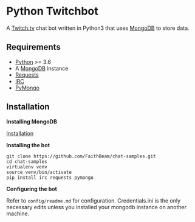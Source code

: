 # Python Twitchbot

A [Twitch.tv](www.twitch.tv) chat bot written in Python3 that uses
[MongoDB](https://www.mongodb.com/) to store data.

## Requirements

* [Python](https://www.python.org/downloads/) >= 3.6
* A [MongoDB](https://www.mongodb.com/) instance
* [Requests](https://pypi.org/project/requests/)
* [IRC](https://pypi.org/project/irc/)
* [PyMongo](https://pypi.org/project/pymongo/)

## Installation

**Installing MongoDB**

[Installation](https://docs.mongodb.com/manual/installation/)

**Installing the bot**

```
git clone https://github.com/FaithBeam/chat-samples.git
cd chat-samples
virtualenv venv
source venv/bin/activate
pip install irc requests pymongo
```

**Configuring the bot**

Refer to `config/readme.md` for configuration. Credentials.ini is the only 
necessary edits unless you installed your mongodb instance on another machine.